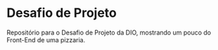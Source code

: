 # Desafio de Projeto
Repositório para o Desafio de Projeto da DIO, mostrando um pouco do Front-End de uma pizzaria. 
